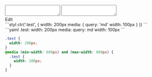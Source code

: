 <div data-size="200" class="code-cont" data-example="at-shorthand">
    <div class="code">
        <div class="code-wrap">
            <textarea id="stylus"></textarea>
            <textarea id="css"></textarea>
            <div class="edit-code">
                <span>Edit</span>
            </div>
        </div>
    </div>
</div>


<div data-size="200" data-examples="stylus"></div>
```styl
ctr('.test', {
  width: 200px
  media: {
    query: 'md'
    width: 100px
  }
})
```

<div data-size="200" data-examples="yaml"></div>
```yaml
.test:
  width: 200px
  media:
    query: md
    width: 100px
```

```css
.test {
  width: 200px;
}
@media (min-width: 600px) and (max-width: 800px) {
  .test {
    width: 100px;
  }
}
```
<div class="cf"></div>
